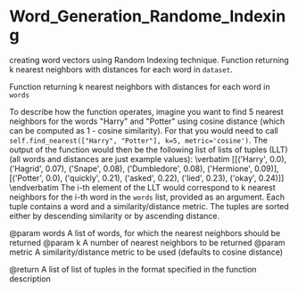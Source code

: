 # Word_Generation_Randome_Indexing
creating word vectors using Random Indexing technique. Function returning k nearest neighbors with distances for each word in `dataset`.


Function returning k nearest neighbors with distances for each word in `words`


To describe how the function operates, imagine you want to find 5 nearest neighbors for the words
"Harry" and "Potter" using cosine distance (which can be computed as 1 - cosine similarity).
For that you would need to call `self.find_nearest(["Harry", "Potter"], k=5, metric='cosine')`.
The output of the function would then be the following list of lists of tuples (LLT)
(all words and distances are just example values):
\verbatim
[[('Harry', 0.0), ('Hagrid', 0.07), ('Snape', 0.08), ('Dumbledore', 0.08), ('Hermione', 0.09)],
[('Potter', 0.0), ('quickly', 0.21), ('asked', 0.22), ('lied', 0.23), ('okay', 0.24)]]
\endverbatim
The i-th element of the LLT would correspond to k nearest neighbors for the i-th word in the `words`
list, provided as an argument. Each tuple contains a word and a similarity/distance metric.
The tuples are sorted either by descending similarity or by ascending distance.

@param      words   A list of words, for which the nearest neighbors should be returned
@param      k       A number of nearest neighbors to be returned
@param      metric  A similarity/distance metric to be used (defaults to cosine distance)

@return     A list of list of tuples in the format specified in the function description
    
